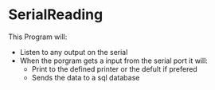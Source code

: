 # SerialReading
This Program will:
- Listen to any output on the serial 
- When the porgram gets a input from the serial port it will:
    - Print to the defined printer or the defult if prefered 
    - Sends the data to a sql database 
